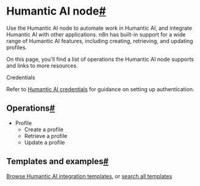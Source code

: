 [](https://github.com/n8n-io/n8n-docs/edit/main/docs/integrations/builtin/app-nodes/n8n-nodes-base.humanticai.md "Edit this page")

# Humantic AI node[#](#humantic-ai-node "Permanent link")

Use the Humantic AI node to automate work in Humantic AI, and integrate Humantic AI with other applications. n8n has built-in support for a wide range of Humantic AI features, including creating, retrieving, and updating profiles.

On this page, you'll find a list of operations the Humantic AI node supports and links to more resources.

Credentials

Refer to [Humantic AI credentials](../../credentials/humanticai/) for guidance on setting up authentication.

## Operations[#](#operations "Permanent link")

*   Profile
    *   Create a profile
    *   Retrieve a profile
    *   Update a profile

## Templates and examples[#](#templates-and-examples "Permanent link")

[Browse Humantic AI integration templates](https://n8n.io/integrations/humantic-ai/), or [search all templates](https://n8n.io/workflows/)